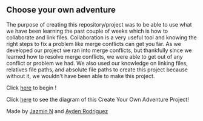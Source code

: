 ## Choose your own adventure

The purpose of creating this repository/project was to be able to use what we have been learning the past couple of weeks which is how to collaborate and link files.  Collaboration is a very useful tool and knowing the right steps to fix a problem like merge conflicts can get you far. As we developed our project we ran into merge conflicts, but thankfully since we learned how to resolve merge conflicts, we were able to get out of any conflict or problem we had. We also used our knowledge on linking files, relatives file paths, and absolute file paths to create this project because without it, we wouldn't have been able to make this project.

Click [here](https://github.com/jazminn7822/haunted-house-adventure/blob/master/abandoned-house.1.md) to begin !

Click [here](https://docs.google.com/drawings/d/1vLHO0SSbJXe_TXP5GylnsEiTBz-xDDw5HRLUNgrx5DY/edit?usp=sharing) to see the diagram of this Create Your Own Adventure Project!

Made by [Jazmin N](https://github.com/jazminn7822) and [Ayden Rodriguez](https://github.com/aydenr7109)
